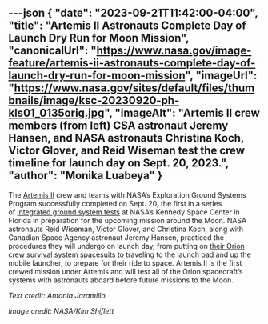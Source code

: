 ---json
{
  "date": "2023-09-21T11:42:00-04:00",
  "title": "Artemis II Astronauts Complete Day of Launch Dry Run for Moon Mission",
  "canonicalUrl": "https://www.nasa.gov/image-feature/artemis-ii-astronauts-complete-day-of-launch-dry-run-for-moon-mission",
  "imageUrl": "https://www.nasa.gov/sites/default/files/thumbnails/image/ksc-20230920-ph-kls01_0135orig.jpg",
  "imageAlt": "Artemis II crew members (from left) CSA astronaut Jeremy Hansen, and NASA astronauts Christina Koch, Victor Glover, and Reid Wiseman test the crew timeline for launch day on Sept. 20, 2023.",
  "author": "Monika Luabeya"
}
---

The [Artemis II](http://www.nasa.gov/artemis-ii) crew and teams with NASA’s Exploration Ground Systems Program successfully completed on Sept. 20, the first in a series of [integrated ground system tests](https://www.nasa.gov/feature/nasa-kennedy-ready-for-artemis-ii-moon-mission-ground-systems-testing) at NASA’s Kennedy Space Center in Florida in preparation for the upcoming mission around the Moon. NASA astronauts Reid Wiseman, Victor Glover, and Christina Koch, along with Canadian Space Agency astronaut Jeremy Hansen, practiced the procedures they will undergo on launch day, from putting on [their Orion crew survival system spacesuits](https://www.nasa.gov/feature/orion-suit-equipped-to-expect-the-unexpected-on-artemis-missions/) to traveling to the launch pad and up the mobile launcher, to prepare for their ride to space. Artemis II is the first crewed mission under Artemis and will test all of the Orion spacecraft’s systems with astronauts aboard before future missions to the Moon.

_Text credit: Antonia Jaramillo_

_Image credit: NASA/Kim Shiflett_
